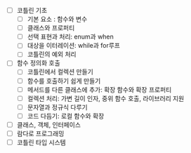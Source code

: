 - [ ] 코틀린 기초
	- [ ] 기본 요소 : 함수와 변수
	- [ ] 클래스와 프로퍼티
	- [ ] 선택 표현과 처리: enum과 when
	- [ ] 대상을 이터레이션: while과 for루프
	- [ ] 코틀린의 예외 처리
- [ ] 함수 정의화 호출
	- [ ] 코틀린에서 컬렉션 만들기
	- [ ] 함수를 호출하기 쉽게 만들기
	- [ ] 메서드를 다른 클래스에 추가: 확장 함수와 확장 프로퍼티
	- [ ] 컬렉션 처리: 가변 길이 인자, 중위 함수 호출, 라이브러리 지원
	- [ ] 문자열과 정규식 다루기
	- [ ] 코드 다듬기: 로컬 함수와 확장
- [ ] 클래스, 객체, 인터페이스
- [ ] 람다로 프로그래밍
- [ ] 코틀린 타입 시스템